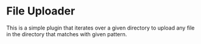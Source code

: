 # File Uploader
This is a simple plugin that iterates over a given directory to upload any file in the directory that matches with given pattern.